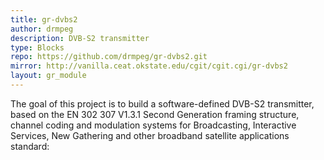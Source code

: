 ```yaml
---
title: gr-dvbs2
author: drmpeg
description: DVB-S2 transmitter
type: Blocks
repo: https://github.com/drmpeg/gr-dvbs2.git
mirror: http://vanilla.ceat.okstate.edu/cgit/cgit.cgi/gr-dvbs2
layout: gr_module
---
```


The goal of this project is to build a software-defined DVB-S2
transmitter, based on the EN 302 307 V1.3.1 Second Generation
framing structure, channel coding and modulation systems for
Broadcasting, Interactive Services, New Gathering and other
broadband satellite applications standard:
